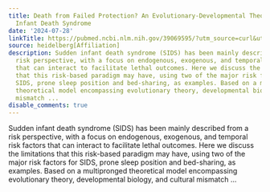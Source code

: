 ```yaml
---
title: Death from Failed Protection? An Evolutionary-Developmental Theory of Sudden
  Infant Death Syndrome
date: '2024-07-28'
linkTitle: https://pubmed.ncbi.nlm.nih.gov/39069595/?utm_source=curl&utm_medium=rss&utm_campaign=pubmed-2&utm_content=1FakS-2QOkCT8HsMOQP1bCRQ4YzyumYOmxmF0moLsQ3dFB1E9V&fc=20220326224207&ff=20240729181610&v=2.18.0.post9+e462414
source: heidelberg[Affiliation]
description: Sudden infant death syndrome (SIDS) has been mainly described from a
  risk perspective, with a focus on endogenous, exogenous, and temporal risk factors
  that can interact to facilitate lethal outcomes. Here we discuss the limitations
  that this risk-based paradigm may have, using two of the major risk factors for
  SIDS, prone sleep position and bed-sharing, as examples. Based on a multipronged
  theoretical model encompassing evolutionary theory, developmental biology, and cultural
  mismatch ...
disable_comments: true
---
```

Sudden infant death syndrome (SIDS) has been mainly described from a risk perspective, with a focus on endogenous, exogenous, and temporal risk factors that can interact to facilitate lethal outcomes. Here we discuss the limitations that this risk-based paradigm may have, using two of the major risk factors for SIDS, prone sleep position and bed-sharing, as examples. Based on a multipronged theoretical model encompassing evolutionary theory, developmental biology, and cultural mismatch ...